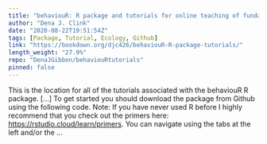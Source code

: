 ```yaml
---
title: "behaviouR: R package and tutorials for online teaching of fundamental concepts in behavior and ecology"
author: "Dena J. Clink"
date: "2020-08-22T19:51:54Z"
tags: [Package, Tutorial, Ecology, Github]
link: "https://bookdown.org/djc426/behaviouR-R-package-tutorials/"
length_weight: "27.9%"
repo: "DenaJGibbon/behaviouRtutorials"
pinned: false
---
```


This is the location for all of the tutorials associated with the behaviouR R package. [...] To get started you should download the package from Github using the following code. Note: If you have never used R before I highly recommend that you check out the primers here: https://rstudio.cloud/learn/primers. You can navigate using the tabs at the left and/or the ...
